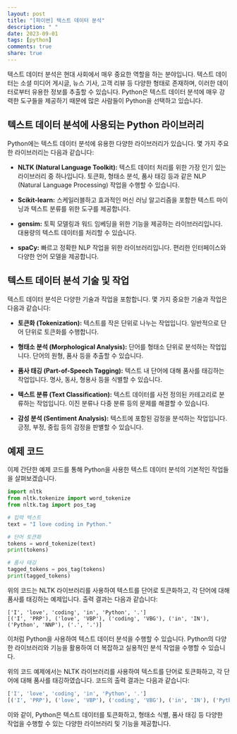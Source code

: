 ```yaml
---
layout: post
title: "[파이썬] 텍스트 데이터 분석"
description: " "
date: 2023-09-01
tags: [python]
comments: true
share: true
---
```


텍스트 데이터 분석은 현대 사회에서 매우 중요한 역할을 하는 분야입니다. 텍스트 데이터는 소셜 미디어 게시글, 뉴스 기사, 고객 리뷰 등 다양한 형태로 존재하며, 이러한 데이터로부터 유용한 정보를 추출할 수 있습니다. Python은 텍스트 데이터 분석에 매우 강력한 도구들을 제공하기 때문에 많은 사람들이 Python을 선택하고 있습니다.

## 텍스트 데이터 분석에 사용되는 Python 라이브러리

Python에는 텍스트 데이터 분석에 유용한 다양한 라이브러리가 있습니다. 몇 가지 주요한 라이브러리는 다음과 같습니다:

- **NLTK (Natural Language Toolkit):** 텍스트 데이터 처리를 위한 가장 인기 있는 라이브러리 중 하나입니다. 토큰화, 형태소 분석, 품사 태깅 등과 같은 NLP (Natural Language Processing) 작업을 수행할 수 있습니다.

- **Scikit-learn:** 스케일러블하고 효과적인 머신 러닝 알고리즘을 포함한 텍스트 마이닝과 텍스트 분류를 위한 도구를 제공합니다.

- **gensim:** 토픽 모델링과 워드 임베딩을 위한 기능을 제공하는 라이브러리입니다. 대용량의 텍스트 데이터를 처리할 수 있습니다.

- **spaCy:** 빠르고 정확한 NLP 작업을 위한 라이브러리입니다. 편리한 인터페이스와 다양한 언어 모델을 제공합니다.

## 텍스트 데이터 분석 기술 및 작업

텍스트 데이터 분석은 다양한 기술과 작업을 포함합니다. 몇 가지 중요한 기술과 작업은 다음과 같습니다:

- **토큰화 (Tokenization):** 텍스트를 작은 단위로 나누는 작업입니다. 일반적으로 단어 단위로 토큰화를 수행합니다.

- **형태소 분석 (Morphological Analysis):** 단어를 형태소 단위로 분석하는 작업입니다. 단어의 원형, 품사 등을 추출할 수 있습니다.

- **품사 태깅 (Part-of-Speech Tagging):** 텍스트 내 단어에 대해 품사를 태깅하는 작업입니다. 명사, 동사, 형용사 등을 식별할 수 있습니다.

- **텍스트 분류 (Text Classification):** 텍스트 데이터를 사전 정의된 카테고리로 분류하는 작업입니다. 이진 분류나 다중 분류 등의 문제를 해결할 수 있습니다.

- **감성 분석 (Sentiment Analysis):** 텍스트에 포함된 감정을 분석하는 작업입니다. 긍정, 부정, 중립 등의 감정을 판별할 수 있습니다.

## 예제 코드

이제 간단한 예제 코드를 통해 Python을 사용한 텍스트 데이터 분석의 기본적인 작업들을 살펴보겠습니다.

```python
import nltk
from nltk.tokenize import word_tokenize
from nltk.tag import pos_tag

# 입력 텍스트
text = "I love coding in Python."

# 단어 토큰화
tokens = word_tokenize(text)
print(tokens)

# 품사 태깅
tagged_tokens = pos_tag(tokens)
print(tagged_tokens)
```

위의 코드는 NLTK 라이브러리를 사용하여 텍스트를 단어로 토큰화하고, 각 단어에 대해 품사를 태깅하는 예제입니다. 출력 결과는 다음과 같습니다:

```
['I', 'love', 'coding', 'in', 'Python', '.']
[('I', 'PRP'), ('love', 'VBP'), ('coding', 'VBG'), ('in', 'IN'), ('Python', 'NNP'), ('.', '.')]
```

이처럼 Python을 사용하여 텍스트 데이터 분석을 수행할 수 있습니다. Python의 다양한 라이브러리와 기능을 활용하여 더 복잡하고 실용적인 분석 작업을 수행할 수 있습니다.


위의 코드 예제에서는 NLTK 라이브러리를 사용하여 텍스트를 단어로 토큰화하고, 각 단어에 대해 품사를 태깅하였습니다. 코드의 출력 결과는 다음과 같습니다:

```python
['I', 'love', 'coding', 'in', 'Python', '.']
[('I', 'PRP'), ('love', 'VBP'), ('coding', 'VBG'), ('in', 'IN'), ('Python', 'NNP'), ('.', '.')]
```

이와 같이, Python은 텍스트 데이터를 토큰화하고, 형태소 식별, 품사 태깅 등 다양한 작업을 수행할 수 있는 다양한 라이브러리 및 기능을 제공합니다.